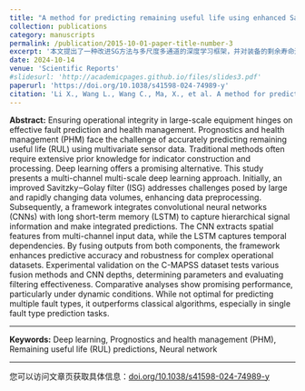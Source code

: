 ```yaml
---
title: "A method for predicting remaining useful life using enhanced Savitzky–Golay filter and improved deep learning framework"
collection: publications
category: manuscripts
permalink: /publication/2015-10-01-paper-title-number-3
excerpt: '本文提出了一种改进SG方法与多尺度多通道的深度学习框架，并对装备的剩余寿命进行预测。'
date: 2024-10-14
venue: 'Scientific Reports'
#slidesurl: 'http://academicpages.github.io/files/slides3.pdf'
paperurl: 'https://doi.org/10.1038/s41598-024-74989-y'
citation: 'Li X., Wang L., Wang C., Ma, X., et al. A method for predicting remaining useful life using enhanced Savitzky–Golay filter and improved deep learning framework [J]. Scientific Reports, 2024,14(1): 23983.'
---
```

**Abstract:**
Ensuring operational integrity in large-scale equipment hinges on effective fault prediction and health management. Prognostics and health management (PHM) face the challenge of accurately predicting remaining useful life (RUL) using multivariate sensor data. Traditional methods often require extensive prior knowledge for indicator construction and processing. Deep learning offers a promising alternative. This study presents a multi-channel multi-scale deep learning approach. Initially, an improved Savitzky‒Golay filter (ISG) addresses challenges posed by large and rapidly changing data volumes, enhancing data preprocessing. Subsequently, a framework integrates convolutional neural networks (CNNs) with long short-term memory (LSTM) to capture hierarchical signal information and make integrated predictions. The CNN extracts spatial features from multi-channel input data, while the LSTM captures temporal dependencies. By fusing outputs from both components, the framework enhances predictive accuracy and robustness for complex operational datasets. Experimental validation on the C-MAPSS dataset tests various fusion methods and CNN depths, determining parameters and evaluating filtering effectiveness. Comparative analyses show promising performance, particularly under dynamic conditions. While not optimal for predicting multiple fault types, it outperforms classical algorithms, especially in single fault type prediction tasks.

***

**Keywords:**
Deep learning, Prognostics and health management (PHM), Remaining useful life (RUL) predictions, Neural network

***

您可以访问文章页获取具体信息：[doi.org/10.1038/s41598-024-74989-y](https://doi.org/10.1038/s41598-024-74989-y)


